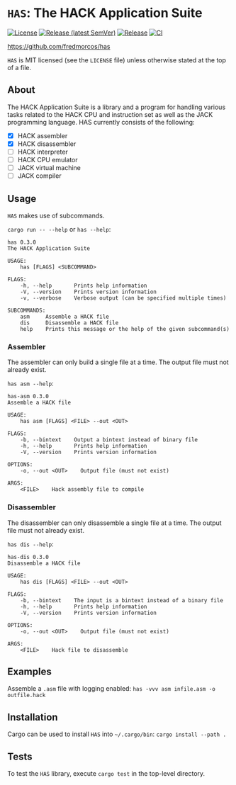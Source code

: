 # `HAS`: The HACK Application Suite

[![License](https://img.shields.io/github/license/fredmorcos/has?style=for-the-badge)](https://github.com/fredmorcos/has/blob/master/LICENSE)
[![Release (latest SemVer)](https://img.shields.io/github/v/release/fredmorcos/has?sort=semver&style=for-the-badge)](https://github.com/fredmorcos/has/releases)
[![Release](https://img.shields.io/github/workflow/status/fredmorcos/has/Release?label=Release&style=for-the-badge)](https://github.com/fredmorcos/has/releases)
[![CI](https://img.shields.io/github/workflow/status/fredmorcos/has/CI?label=Master&style=for-the-badge)](https://github.com/fredmorcos/has/actions)

https://github.com/fredmorcos/has

`HAS` is MIT licensed (see the `LICENSE` file) unless otherwise stated
at the top of a file.

## About

The HACK Application Suite is a library and a program for handling
various tasks related to the HACK CPU and instruction set as well as
the JACK programming language. HAS currently consists of the
following:

- [x] HACK assembler
- [x] HACK disassembler
- [ ] HACK interpreter
- [ ] HACK CPU emulator
- [ ] JACK virtual machine
- [ ] JACK compiler

## Usage

`HAS` makes use of subcommands.

`cargo run -- --help` or `has --help`:

```
has 0.3.0
The HACK Application Suite

USAGE:
    has [FLAGS] <SUBCOMMAND>

FLAGS:
    -h, --help       Prints help information
    -V, --version    Prints version information
    -v, --verbose    Verbose output (can be specified multiple times)

SUBCOMMANDS:
    asm     Assemble a HACK file
    dis     Disassemble a HACK file
    help    Prints this message or the help of the given subcommand(s)
```

### Assembler

The assembler can only build a single file at a time. The output file
must not already exist.

`has asm --help`:

```
has-asm 0.3.0
Assemble a HACK file

USAGE:
    has asm [FLAGS] <FILE> --out <OUT>

FLAGS:
    -b, --bintext    Output a bintext instead of binary file
    -h, --help       Prints help information
    -V, --version    Prints version information

OPTIONS:
    -o, --out <OUT>    Output file (must not exist)

ARGS:
    <FILE>    Hack assembly file to compile
```

### Disassembler

The disassembler can only disassemble a single file at a time. The
output file must not already exist.

`has dis --help`:

```
has-dis 0.3.0
Disassemble a HACK file

USAGE:
    has dis [FLAGS] <FILE> --out <OUT>

FLAGS:
    -b, --bintext    The input is a bintext instead of a binary file
    -h, --help       Prints help information
    -V, --version    Prints version information

OPTIONS:
    -o, --out <OUT>    Output file (must not exist)

ARGS:
    <FILE>    Hack file to disassemble
```

## Examples

Assemble a `.asm` file with logging enabled: `has -vvv asm infile.asm -o outfile.hack`

## Installation

Cargo can be used to install `HAS` into `~/.cargo/bin`: `cargo install --path .`

## Tests

To test the `HAS` library, execute `cargo test` in the top-level directory.
